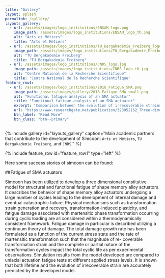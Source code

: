 ```yaml
---
title: "Gallery"
layout: splash
permalink: /gallery/
layouts_gallery:
  - url: /assets/images/logo_institutions/ENSAM_logo.png
    image_path: /assets/images/logo_institutions/ENSAM_logo_th.png
    alt: "Arts et Métiers"
    title: "Arts et Métiers"
  - url: /assets/images/logo_institutions/TU_Bergakademie_Freiberg_logo.png
    image_path: /assets/images/logo_institutions/TU_Bergakademie_Freiberg_logo_th.png
    alt: "TU Bergakademie Freiberg"
    title: "TU Bergakademie Freiberg"
  - url: /assets/images/logo_institutions/CNRS_logo.jpg
    image_path: /assets/images/logo_institutions/CNRS_logo-th.jpg
    alt: "Centre National de la Recherche Scientifique"
    title: "Centre National de la Recherche Scientifique"
feature_row1:
  - url: /assets/images/logo_institutions/2018_Fatigue_SMA.png
    image_path: /assets/images/gallery/2018_Fatigue_SMA_small.png
    alt: "Functional fatigue analysis of an SMA actuator"
    title: "Functional fatigue analysis of an SMA actuator"
    excerpt: 'Comparison between the evolution of irrecoverable strains in NiTiHf actuators under various isobaric loads~\citep{Wheeler.etal.2015} with the model simulations: a), b), and c) show comparisons of the evolution of TRIP strains for the calibration stress levels of 200, 400, and 600 MPa, respectively; d) shows an example of a simulation of the evolution of the response of an actuator for the first, 100<sup>th</sup>, 200<sup>th</sup>, and  the last 309<sup>th</sup> cycle prior to failure. The blue and red dots correspond to the experimentally measured strains at high and low temperature for the considered cycles, respectively.'
    url: "https://www.researchgate.net/publication/323952152_Three-dimensional_constitutive_model_for_structural_and_functional_fatigue_of_shape_memory_alloy_actuators"
    btn_label: "Read More"
    btn_class: "btn--primary"
---
```


{% include gallery id="layouts_gallery" caption="Main academic partners that contribute to the development of Simcoon: `Arts et Métiers`,  `TU Bergakademie Freiberg`, and `CNRS`." %}

{% include feature_row id="feature_row1" type="left" %}

Here some success stories of simcoon can be found:

##Fatigue of SMA actuators

Simcoon has been utilized to develop a three dimensional constitutive model for structural and functional fatigue of shape memory alloy actuators. It describes the behavior of shape memory alloy actuators undergoing a large number of cycles leading to the development of internal damage and eventual catastrophic failure. Physical mechanisms such as transformation strain generation and recovery, transformation-induced plasticity, and fatigue damage associated with martensitic phase transformation occurring during cyclic loading are all considered within a thermodynamically consistent framework. Fatigue damage in particular is described utilizing a continuum theory of damage. The total damage growth rate has been formulated as a function of the current stress state and the rate of martensitic transformation such that the magnitude of re- coverable transformation strain and the complete or partial nature of the transformation cycles impact the total cyclic life as per experimental observations. Simulation results from the model developed are compared to uniaxial actuation fatigue tests at different applied stress levels. It is shown that both lifetime and the evolution of irrecoverable strain are accurately predicted by the developed model.

